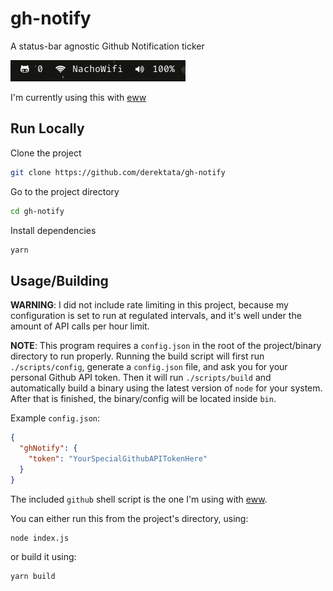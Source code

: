 # gh-notify

A status-bar agnostic Github Notification ticker

![gh-notify](./_examples/gh-notify.png)

I'm currently using this with [eww]


## Run Locally

Clone the project
```bash
git clone https://github.com/derektata/gh-notify
```

Go to the project directory
```bash
cd gh-notify
```

Install dependencies
```bash
yarn
```

## Usage/Building

**WARNING**: I did not include rate limiting in this project, because my configuration is set to run at regulated intervals, and it's well under the amount of API calls per hour limit.

**NOTE**: This program requires a `config.json` in the root of the project/binary directory to run properly. Running the build script will first run `./scripts/config`, generate a `config.json` file, and ask you for your personal Github API token. Then it will run `./scripts/build` and automatically build a binary using the latest version of `node` for your system. After that is finished, the binary/config will be located inside `bin`.

Example `config.json`:
```json
{
  "ghNotify": {
    "token": "YourSpecialGithubAPITokenHere"
  }
}
```
The included `github` shell script is the one I'm using with [eww].

You can either run this from the project's directory, using:

```bash
node index.js
```

or build it using:

```bash
yarn build
```

[eww]:https://github.com/elkowar/eww
